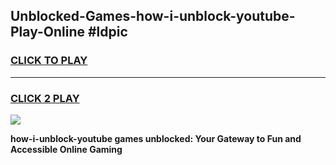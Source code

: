 
## Unblocked-Games-how-i-unblock-youtube-Play-Online #ldpic
<h3>
<a href="https://news.freeplayer.one?title=how-i-unblock-youtube&ref=3">CLICK TO PLAY</a></h3>
<hr>

<h3>
<a href="https://news.freeplayer.one?title=how-i-unblock-youtube&ref=3">CLICK 2 PLAY</a>
  
</h3>

<a href="https://news.freeplayer.one?title=how-i-unblock-youtube&ref=3"><img src="https://clearcache.store/games.png"></a>


**how-i-unblock-youtube games unblocked: Your Gateway to Fun and Accessible Online Gaming**
